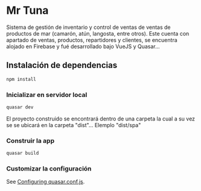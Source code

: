 # Mr Tuna
Sistema de gestión de inventario y control de ventas de ventas de productos de mar (camarón, atún, langosta, entre otros). Este cuenta con apartado de ventas, productos, repartidores y clientes, se encuentra alojado en Firebase y fué desarrollado bajo VueJS y Quasar...

## Instalación de dependencias
```bash
npm install
```

### Inicializar en servidor local
```bash
quasar dev
```
El proyecto construido se encontrará dentro de una carpeta la cual a su vez se se ubicará en la carpeta "dist"...
Elemplo "dist/spa"


### Construir la app
```bash
quasar build
```

### Customizar la configuración
See [Configuring quasar.conf.js](https://quasar.dev/quasar-cli/quasar-conf-js).
